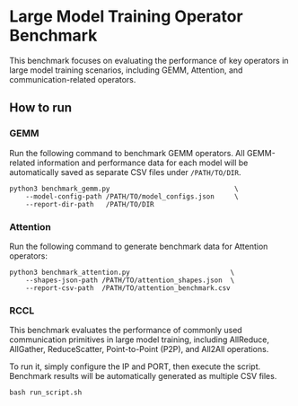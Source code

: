 # Large Model Training Operator Benchmark

This benchmark focuses on evaluating the performance of key operators in large model training scenarios, including GEMM, Attention, and communication-related operators.


## How to run

### GEMM
Run the following command to benchmark GEMM operators. All GEMM-related information and performance data for each model will be automatically saved as separate CSV files under `/PATH/TO/DIR`.
```
python3 benchmark_gemm.py                               \
    --model-config-path /PATH/TO/model_configs.json     \
    --report-dir-path   /PATH/TO/DIR

```

### Attention
Run the following command to generate benchmark data for Attention operators:
```
python3 benchmark_attention.py                         \
    --shapes-json-path /PATH/TO/attention_shapes.json  \
    --report-csv-path  /PATH/TO/attention_benchmark.csv
```


### RCCL
This benchmark evaluates the performance of commonly used communication primitives in large model training, including AllReduce, AllGather, ReduceScatter, Point-to-Point (P2P), and All2All operations.

To run it, simply configure the IP and PORT, then execute the script. Benchmark results will be automatically generated as multiple CSV files.
```
bash run_script.sh
```
